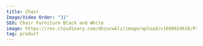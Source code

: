 ```yaml
---
title: Chair
Image/Video Order: "31"
SEO: Chair Furniture Black and White
image: https://res.cloudinary.com/dhzucwklz/image/upload/v1698924616/Products/_DSC1156_h6fopa.jpg
tag: product
---
```

